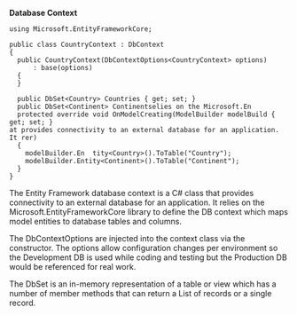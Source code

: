**Database Context**
```
using Microsoft.EntityFrameworkCore;

public class CountryContext : DbContext
{
  public CountryContext(DbContextOptions<CountryContext> options)
      : base(options)
  {
  }

  public DbSet<Country> Countries { get; set; }
  public DbSet<Continent> Continentselies on the Microsoft.En
  protected override void OnModelCreating(ModelBuilder modelBuild { get; set; }
at provides connectivity to an external database for an application. It rer)
  {
    modelBuilder.En  tity<Country>().ToTable("Country");
    modelBuilder.Entity<Continent>().ToTable("Continent");
  }
}
```
The Entity Framework database context is a C# class that provides connectivity to an external database for an application. It relies on the Microsoft.EntityFrameworkCore library to define the DB context which maps model entities to database tables and columns.

The DbContextOptions are injected into the context class via the constructor. The options allow configuration changes per environment so the Development DB is used while coding and testing but the Production DB would be referenced for real work.

The DbSet is an in-memory representation of a table or view which has a number of member methods that can return a List<T> of records or a single record.
